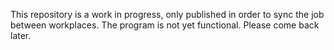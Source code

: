This repository is a work in progress, only published in order to sync the job between workplaces. The program is not yet functional. Please come back later.
